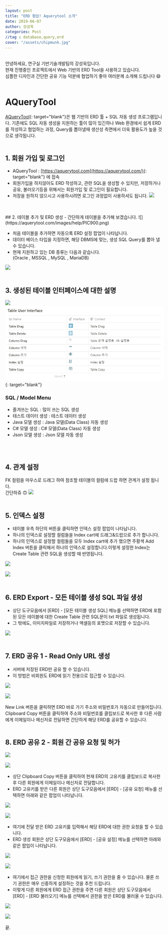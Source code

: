 ```yaml
---
layout: post
title: "ERD 협업! Aquerytool 소개"
date: 2019-06-07
author: 강성욱
categories: Post
//tag : database,query,erd
cover: "/assets/chipmunk.jpg"
---
```


<br>
안녕하세요, 연구실 기반기술개발팀의 강성욱입니다.<br>
현재 진행중인 프로젝트에서 Web 기반의 ERD Tool을 사용하고 있습니다.<br>
심플한 디자인과 간단한 공유 기능 덕분에 협업하기 좋아 여러분께 소개해 드립니다 😄
<br>
<br>

# AQueryTool
[AQueryTool](https://aquerytool.com/help/index/){: target="blank"}은 웹 기반의 ERD 툴 + SQL 자동 생성 프로그램입니다.
기존에도 SQL 자동 생성을 지원하는 툴이 많이 있긴하나 
Web 환경에서 쉽게 ERD를 작성하고 협업하는 과정, Query를 뽑아낼때 생산성 측면에서 더욱 활용도가 높을 것으로 생각됩니다. 
<br>
<br>
## 1. 회원 가입 및 로그인
- AQueryTool : [https://aquerytool.com](https://aquerytool.com/){: target="blank"} 에 접속
- 회원가입을 하지않아도 ERD 작성하고, 관련 SQL을 생성할 수 있지만, 저장하거나 공유, 불러오기등을 위해서는 회원가입 및 로그인이 필요합니다.
- 저장을 원하지 않으시고 사용하시려면 로그인 과정없이 사용하셔도 됩니다.
![](https://aquerytool.com/images/help/PIC8C0.png)

<br>
<br>
## 2. 테이블 추가 및 ERD 생성
- 간단하게 테이블을 추가해 보겠습니다. 
![](https://aquerytool.com/images/help/PIC900.png)

- 처음 테이블을 추가하면 자동으록 ERD 설정 팝업이 나타납니다.
- 데이터 베이스 타입을 지정하면, 해당 DBMS에 맞는, 생성 SQL Query를 뽑아 낼 수 있습니다.
- 현재 지원하고 있는 DB 종류는 다음과 같습니다. <br>(Oracle , MSSQL , MySQL , MariaDB)

![](https://aquerytool.com/images/help/PIC930.png)
<br>
<br>
## 3. 생성된 테이블 인터페이스에 대한 설명
![](https://aquerytool.com/images/help/PIC941.png)
[![](/assets/posting/20190607/ui.png)](https://www.notion.so/9807d5a69a724d45923f9eb6e38de2c4){: target="blank"}
<br>
### SQL / Model Menu
- 즐겨쓰는 SQL : 많이 쓰는 SQL 생성
- 테스트 데이터 생성 : 테스트 데이터 생성
- Java 모델 생성 : Java 모델(Data Class) 자동 생성
- C# 모델 생성 : C# 모델(Data Class) 자동 생성
- Json 모델 생성 : Json 모델 자동 생성
<br>
<br>

## 4. 관계 설정

FK 컬럼을 마우스로 드래그 하여 참조할 테이블의 컬럼에 드랍 하면 관계가 설정 됩니다.<br>
간단하쥬 🙃
![](https://aquerytool.com/images/help/PICA08.png)
<br>
<br>

## 5. 인덱스 설정
- 테이블 우측 하단의 버튼을 클릭하면 인덱스 설정 팝업이 나타납니다.
- 하나의 인덱스로 설정할 컬럼들을 Index cart에 드래그&드랍으로 추가 합니니다.
- 하나의 인덱스로 설정할 컬럼들을 모두 Index cart에 추가 했으면 주황색 Add Index 버튼을 클릭해서 하나의 인덱스로 설정합니다.이렇게 설정한 Index는 Create Table 관련 SQL을 생성할 때 반영됩니다.

![](https://aquerytool.com/images/help/PICA8A.png)

![](https://aquerytool.com/images/help/PICAAA.png)
<br>
<br>

## 6. ERD Export - 모든 테이블 생성 SQL 파일 생성
- 상단 도구모음에서 [ERD] - [모든 테이블 생성 SQL] 메뉴를 선택하면 ERD에 포함된 모든 테이블에 대한 Create Table 관련 SQL문이 txt 파일로 생성됩니다.
- 그 밖에도, 이미지파일로 저장하거나 엑셀등의 포맷으로 저장할 수 있습니다.

![](https://aquerytool.com/images/help/PICC8F.png)
<br>
<br>

## 7. ERD 공유 1 - Read Only URL 생성
- 서버에 저장된 ERD만 공유 할 수 있습니다.
- 이 방법은 비회원도 ERD에 읽기 전용으로 접근할 수 있습니다.

![](https://aquerytool.com/images/help/PIC101B.png)

![](https://aquerytool.com/images/help/PIC102C.png)

New Link 버튼을 클릭하면 ERD 바로 가기 주소와 비밀번호가 자동으로 만들어집니다.
Clipboard Copy 버튼을 클릭하여 주소와 비밀번호를 클립보드로 복사한 후
다른 사람에게 이메일이나 메신저로 전달하면 간단하게 해당 ERD를 공유할 수 있습니다.
<br>
<br>

## 8. ERD 공유 2 - 회원 간 공유 요청 및 허가

![](https://aquerytool.com/images/help/PIC108B.png)

![](https://aquerytool.com/images/help/PIC10AC.png)

- 상단 Clipboard Copy 버튼을 클릭하여 현재 ERD의 고유키를 클립보드로 복사한 후 다른 회원에게 이메일이나 메신저로 전달합니다.
- ERD 고유키를 받은 다른 회원은 상단 도구모음에서 [ERD] - [공유 요청] 메뉴를 선택하면 아래와 같은 팝업이 나타납니다.

![](https://aquerytool.com/images/help/PIC10CC.png)

![](https://aquerytool.com/images/help/PIC10EC.png)

- 여기에 전달 받은 ERD 고유키를 입력해서 해당 ERD에 대한 권한 요청을 할 수 있습니다.
- ERD 생성 회원은 상단 도구모음에서 [ERD] - [공유 설정] 메뉴를 선택하면 아래와 같은 팝업이 나타납니다.

![](https://aquerytool.com/images/help/PIC110C.png)

![](https://aquerytool.com/images/help/PIC111D.png)

- 여기에서 접근 권한을 신청한 회원에게 읽기, 쓰기 권한을 줄 수 있습니다. 물론 쓰기 권한은 매우 신중하게 설정하는 것을 추천 드립니다.
- 이렇게 다른 회원에게 ERD 접근 권한을 주면 다른 회원은 상단 도구모음에서 [ERD] - [ERD 불러오기] 메뉴를 선택해서 권한을 받은 ERD를 불러올 수 있습니다.

![](https://aquerytool.com/images/help/PIC112E.png)

![](https://aquerytool.com/images/help/PIC114E.png)

끝.